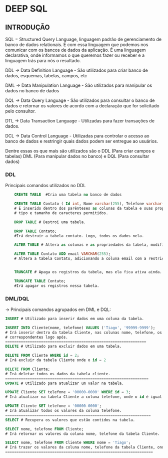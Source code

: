 # DEEP SQL

## INTRODUÇÃO

SQL = Structured Query Language, linguagem padrão de gerenciamento de banco de dados relationais.
É com essa linguagem que podemos nos comunicar com os bancos de dados da aplicação.
É uma linguagem declarativa, onde informamos o que queremos fazer ou receber e a linguagem trás 
para nós o resultado.

DDL -> Data Definition Language - São utilizados para criar banco de dados, esquemas, tabelas, campos, etc

DML -> Data Manipulation Language - São utilizados para manipular os dados no banco de dados

DQL -> Data Query Language - São utilizados para consultar o banco de dados e retornar os valores
de acordo com a declaração que for solicitado pelo consultor.

DTL -> Data Transaction Language - Utilizadas para fazer transações de dados.

DCL -> Data Control Language - Utilizadas para controlar o acesso ao banco de dados e restringir 
quais dados podem ser entregue ao usuários.

Dentre essas os que mais são utilizados são o DDL (Para criar campos e tabelas)
DML (Para manipular dados no banco) e DQL (Para consultar dados)

### DDL 

Principais comandos utilizados no DDL
```sql
    CREATE TABLE  #Cria uma tabela no banco de dados

    CREATE TABLE Contato ( Id int, Nome varchar(255), Telefone varchar(11));
    # É inserido dentro dos parênteses as colunas da tabela e suas propriedades, como
    # tipo e tamanho de caracteres permitidos.

    DROP TABLE # Destroi uma tabela.

    DROP TABLE Contato;
    #Irá destruir a tabela contato. Logo, todos os dados nela.

    ALTER TABLE # Altera as colunas e as propriedades da tabela, modifica a estrutura.

    ALTER TABLE Contato ADD email VARCHAR(255);
    # Altera a tabela Contato, adicionando a coluna email com a restrição de caracteres.


    TRUNCATE # Apaga os registros da tabela, mas ela fica ativa ainda.

    TRUNCATE TABLE Contato;
    #Irá apagar os registros nessa tabela.
```
### DML/DQL

-> Principais comandos agrupados em DML e DQL: 

```sql
INSERT # Utilizado para inserir dados em uma coluna da tabela.

INSERT INTO Cliente(nome, telefone) VALUES ('Tiago', '99999-9999');
# Irá inserir dentro da tabela Cliente, nas colunas nome, telefone, os valores 
# correspondentes logo após.
===============================================================
DELETE # Utilizado para excluir dados em uma tabela.

DELETE FROM Cliente WHERE id = 2;
# Irá excluir da tabela Cliente onde o id = 2

DELETE FROM Cliente;
# Irá deletar todos os dados da tabela cliente.
================================================================
UPDATE # Utilizado para atualizar um valor na tabela.

UPDATE Cliente SET telefone = '00000-0000' WHERE id = 3;
# Irá atualizar na tabela Cliente a coluna telefone, onde o id é igual a 3;

UPDATE Cliente SET telefone = '00000-0000';
# Irá atualizar todos os valores da coluna telefone.
=================================================================
SELECT # Recupera os valores que estão contidos na tabela.

SELECT nome, telefone FROM Cliente;
# Irá retornar os valores da coluna nome, telefone da tabela Cliente.

SELECT nome, telefone FROM Cliente WHERE nome = 'Tiago';
# Irá trazer os valores da coluna nome, telefone da tabela Cliente, onde o nome = 'Tiago'.
==================================================================
```
